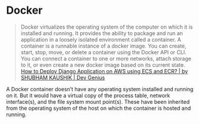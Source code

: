 # Docker

> Docker virtualizes the operating system of the computer on which it is installed and running.
> It provides the ability to package and run an application in a loosely isolated environment called a container.
> A container is a runnable instance of a docker image.
> You can create, start, stop, move, or delete a container using the Docker API or CLI.
> You can connect a container to one or more networks, attach storage to it, or even create a new docker image based on its current state.
> <br>
> [How to Deploy Django Application on AWS using ECS and ECR? | by SHUBHAM KAUSHIK | Dev Genius](https://blog.devgenius.io/how-to-deploy-django-application-on-aws-using-ecs-and-ecr-aab9ab003a85)

A Docker container doesn’t have any operating system installed and running on it.
But it would have a virtual copy of the process table, network interface(s), and the file system mount point(s).
These have been inherited from the operating system of the host on which the container is hosted and running.
